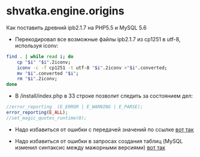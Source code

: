 # shvatka.engine.origins

Как поставить древний ipb2.1.7 на PHP5.5 и MySQL 5.6

* Перекодировал все возможные файлы ipb2.1.7 из cp1251 в utf-8, используя iconv:
```bash
find . | while read i; do 
    cp "$i" "$i".2iconv;
    iconv -c -f cp1251 -t utf-8 "$i".2iconv >"$i".converted;
    mv "$i".converted "$i";
    rm "$i".2iconv;
done
```
* В /install/index.php в 33 строке позволит следить за состоянием дел:
```php
//error_reporting  (E_ERROR | E_WARNING | E_PARSE);
error_reporting(E_ALL);
//set_magic_quotes_runtime(0);
```

* Надо избавиться от ошибки с передачей значений по ссылке [вот так](http://stackoverflow.com/questions/8971261/php-5-4-call-time-pass-by-reference-easy-fix-available)

* Надо избавиться от ошибки в запросах создания таблиц (MySQL изменил синтаксис между мажорными версиями) [вот так](http://stackoverflow.com/questions/12428755/1064-error-in-create-table-type-myisam)
